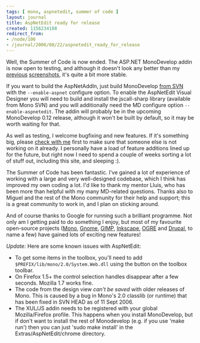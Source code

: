 ```yaml
---
tags: [ mono, aspnetedit, summer of code ]
layout: journal
title: AspNetEdit ready for release
created: 1156234108
redirect_from:
- /node/106
- /journal/2006/08/22/aspnetedit_ready_for_release
---
```

Well, the Summer of Code is now ended. The ASP.NET MonoDevelop addin is now open
to testing, and although it doesn't look any better than my
[previous](/journal/2006-03-07/monodevelop_asp_net_addin_is_live)
[screenshots](/journal/2006-27-07/aspnetedit_in_monodevelop_teaser), it's quite
a bit more stable.<!--break-->

If you want to build the AspNetAddIn, just build MonoDevelop [from
SVN](http://monodevelop.com/Download) with the `--enable-aspnet` configure
option. To enable the AspNetEdit Visual Designer you will need to build and
install the jscall-sharp library (available from Mono SVN) and you will
additionally need the MD configure option `--enable-aspnetedit`. The addin will
probably be in the upcoming MonoDevelop 0.12 release, although it won't be built
by default, so it may be worth waiting for that.

As well as testing, I welcome bugfixing and new features. If it's something big,
please [check with me](/contact) first to make sure that someone else is not
working on it already. I personally have a load of feature additions lined up
for the future, but right now I need to spend a couple of weeks sorting a lot of
stuff out, including this site, and sleeping :).

The Summer of Code has been fantastic. I've gained a lot of experience of
working with a large and very well-designed codebase, which I think has improved
my own coding a lot. I'd like to thank my mentor Lluis, who has been more than
helpful with my many MD-related questions. Thanks also to Miguel and the rest of
the Mono community for their help and support; this is a great community to work
in, and I plan on sticking around.

And of course thanks to Google for running such a brilliant programme. Not only
am I getting paid to do something I enjoy, but most of my favourite open-source
projects ([Mono](http://mono-project.com), [Gnome](http://www.gnome.org),
[GIMP](http://www.gimp.org), [Inkscape](http://inkscape.org),
[OGRE](http://www.ogre3d.org) and [Drupal](http://drupal.org), to name a few)
have gained lots of exciting new features!

_Update:_ Here are some known issues with AspNetEdit:

* To get some items in the toolbox, you'll need to add
  `$PREFIX/lib/mono/2.0/System.Web.dll` using the button on the toolbox toolbar.
* On Firefox 1.5+ the control selection handles disappear after a few seconds.
  Mozilla 1.7 works fine.
* The code from the design view _can't be saved_ with older releases of Mono.
  This is caused by a bug in Mono's 2.0 classlib (or runtime) that has been
  fixed in SVN HEAD as of 11 Sept 2006.
* The XUL/JS addin needs to be registered with your global Mozilla/Firefox
  profile. This happens when you install MonoDevelop, but if don't want to
  install the rest of Monodevelop (e.g. if you use 'make run') then you can just
  'sudo make install' in the Extras/AspNetEdit/chrome directory.